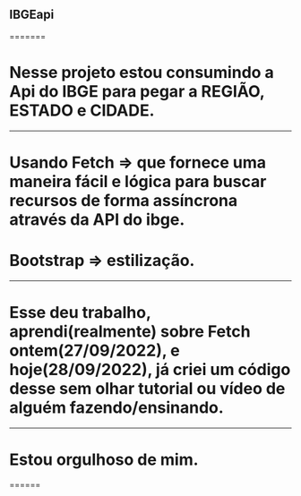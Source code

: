 ## IBGEapi
=======
# Nesse projeto estou consumindo a Api do IBGE para pegar a REGIÃO, ESTADO e CIDADE.
-------
# Usando Fetch => que fornece uma maneira fácil e lógica para buscar recursos de forma assíncrona através da API do ibge.
# Bootstrap => estilização.
-------
# Esse deu trabalho, aprendi(realmente) sobre Fetch ontem(27/09/2022), e hoje(28/09/2022), já criei um código desse sem olhar tutorial ou vídeo de alguém  fazendo/ensinando.
------
# Estou orgulhoso de mim.
======
